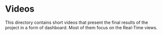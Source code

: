 # Videos

This directory contains short videos that present the final results of the project in a form of dashboard. Most of them focus on the Real-Time views.